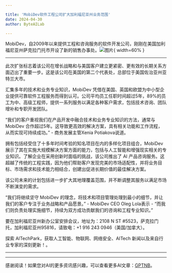```yaml
---

title: 'MobiDev软件工程公司扩大加利福尼亚州业务范围'
date: 2024-04-30
author: ByteAILab

---
```


MobiDev，自2009年以来提供工程和咨询服务的软件开发公司，刚刚在美国加利福尼亚州萨克拉门托市开设了新的销售办事处。![图片](https://ai-techpark.com/wp-content/uploads/2024/04/MobiDev-960x540.jpg){ width=60% }

---
此次扩张标志着该公司在增长战略和与美国客户建立更紧密、更有效的长期关系方面迈出了重要一步。这是该公司在美国的第二个代表处，总部位于美国佐治亚州亚特兰大市。

汇集多年的技术和业务专业知识，MobiDev 凭借在美国、英国和欧盟为中小型企业提供可靠软件工程服务而得到认可。公司平均员工任职时间超过5年，89%的员工为中、高级工程师，提供一系列服务以满足各种客户需求，包括技术咨询、团队增补和专职开发团队。

“我们的客户重视我们在产品开发中融合技术和业务专业知识的方法，通常与 MobiDev 合作超过5年。这导致更高效的解决方案，具有相关功能和工作流程，从而实现可持续成功。” - 商务发展主管Xenia Potiakova说道。

拥有包括经受住了十多年时间考验的知名项目在内的多样化项目组合，MobiDev 展示了其在实施大规模解决方案方面的能力，包括与人工智能和增强现实相关的专业知识。了解企业在采用创新时面临的挑战，该公司推出了 AI 产品咨询服务。这超越了传统的工程实践，因为他们帮助客户发现完美的市场适配性，并将业务目标、市场需求和技术能力相结合，创建出促进长期价值的最佳解决方案。

该公司未来的计划包括进一步扩大其地理覆盖范围，并不断调整其服务以满足市场不断演变的需求。

“我们将继续坚守 MobiDev 的理念，将技术和项目管理处理到最小的细节，并让我们的客户专注于业务战略和产品愿景。” - MobiDev CEO Oleg Lola表示 - “而我们则负责处理实施细节，持续为双方成功贡献我们的咨询和工程专业知识。”

要在加利福尼亚州新办公室安排会议，地址为：2108 N ST #5523，萨克拉门托，加利福尼亚州95816，请致电：+1 916 243 0946（美国/加拿大）。

探索 AITechPark，获取人工智能、物联网、网络安全、AITech 新闻以及来自行业专家的深刻更新！。

---
---
感谢阅读！如果您对AI的更多资讯感兴趣，可以查看更多AI文章：[GPTNB](https://gptnb.com)。